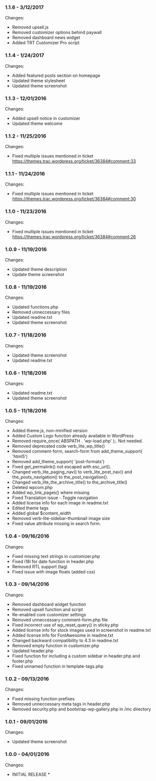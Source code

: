 ### 1.1.6 - 3/12/2017

Changes:

- Removed upsell.js
- Removed customizer options behind paywall
- Removed dashboard news widget
- Added TRT Customizer Pro script


### 1.1.4 - 1/24/2017

Changes:

- Added featured posts section on homepage
- Updated theme stylesheet
- Updated theme screenshot


### 1.1.3 - 12/01/2016

Changes:

- Added upsell notice in customizer
- Updated theme welcome


### 1.1.2 - 11/25/2016

Changes:

- Fixed multiple issues mentioned in ticket https://themes.trac.wordpress.org/ticket/36384#comment:33


### 1.1.1 - 11/24/2016

Changes:

- Fixed multiple issues mentioned in ticket https://themes.trac.wordpress.org/ticket/36384#comment:30


### 1.1.0 - 11/23/2016

Changes:

- Fixed multiple issues mentioned in ticket https://themes.trac.wordpress.org/ticket/36384#comment:26


### 1.0.9 - 11/19/2016

Changes:

- Updated theme description
- Update theme screenshot


### 1.0.8 - 11/19/2016

Changes:

- Updated functions.php
- Removed unneccessary files
- Updated readme.txt
- Updated theme screenshot


### 1.0.7 - 11/18/2016

Changes:

- Updated theme screenshot
- Updated readme.txt


### 1.0.6 - 11/18/2016

Changes:

- Updated readme.txt
- Updated theme screenshot


### 1.0.5 - 11/18/2016

Changes:

- Added theme.js, non-minified version
- Added Custom Logo function already available in WordPress
- Removed require_once( ABSPATH . 'wp-load.php' );. Not needed.
- Removed deprecated code verb_lite_wp_title()
- Removed comment-form, search-form from add_theme_support( 'html5')
- Removed add_theme_support( 'post-formats')
- Fixed get_permalink() not escaped with esc_url().
- Changed verb_lite_paging_nav() to verb_lite_post_nav() and the_posts_navigation() to the_post_navigation().
- Changed verb_lite_the_archive_title() to the_archive_title()
- Deleted wpcom.php
- Added wp_link_pages() where missing
- Fixed Translation issue - Toggle navigation
- Added license info for each image in readme.txt
- Edited theme tags
- Added global $content_width
- Removed verb-lite-sidebar-thumbnail image size
- Fixed value attribute missing in search form.


### 1.0.4 - 09/16/2016

Changes:

- Fixed missing text strings in customizer.php
- Fixed i18l for date function in header.php
- Removed RTL support (tag)
- Fixed issue with image floats (added css)


### 1.0.3 - 09/14/2016

Changes:

- Removed dashboard widget function
- Removed upsell function and script
- Re-enabled core customizer settings
- Removed unneccessary comment-form.php file
- Fixed incorrect use of wp_reset_query() in sticky.php
- Added license info for stock images used in screenshot in readme.txt
- Added license info for FontAwesome in readme.txt
- Changed backward compatibility to 4.3 in readme.txt
- Removed empty function in customizer.php
- Updated header.php
- Fixed function for including a custom sidebar in header.php and footer.php
- Fixed unnamed function in template-tags.php


### 1.0.2 - 09/13/2016

Changes:

- Fixed missing function prefixes
- Removed unneccessary meta tags in header.php
- Removed security.php and bootstrap-wp-gallery.php in /inc directory


### 1.0.1 - 09/01/2016

Changes:

- Updated theme screenshot


### 1.0.0 - 04/01/2016

Changes:

* INITIAL RELEASE *
